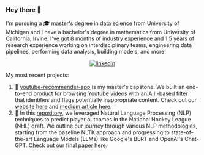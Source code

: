 ### Hey there 👋

I'm pursuing a 🎓 master's degree in data science from University of Michigan and I have a bachelor's degree in mathematics from University of California, Irvine. I've got 8 months of industry experience and 1.5 years of research experience working on interdisciplinary teams, engineering data pipelines, performing data analysis, building models, and more!

<div align="center">
  <a href="https://www.linkedin.com/in/quochuyn">
  <img src="https://img.shields.io/badge/visit%20my%20Linkedin-0A66C2?style=for-the-badge&logo=linkedin&logoColor=white" alt="linkedin" />
  </a>
</div>

My most recent projects:
  1. 🎥 [youtube-recommender-app](https://github.com/krishch72/youtube_recommender_app) is my master's capstone. We built an end-to-end product for browsing Youtube videos with an A.I.-based filter that identifies and flags potentially inappropriate content. Check out our [website here](https://youtube-capstone.streamlit.app/) and [medium article here](https://medium.com/@gabrielalon257/youtube-filtering-capstone-67f755fb6dca).
  2. 🏒 In this [repository](https://github.com/quochuyn/nhl-draft-predictions), we leveraged Natural Language Processing (NLP) techniques to predict player outcomes in the National Hockey League (NHL) draft. We outline our journey through various NLP methodologies, starting from the baseline NLTK approach and progressing to state-of-the-art Language Models (LLMs) like Google's BERT and OpenAI's Chat-GPT. Check out our [final paper here](https://deepnote.com/@nhl-draft-predictions/NHL-Draft-Predictions-09d8dc5c-d54b-4729-bd12-f4067dd931f4).

<!--
**quochuyn/quochuyn** is a ✨ _special_ ✨ repository because its `README.md` (this file) appears on your GitHub profile.

Here are some ideas to get you started:

- 🔭 I’m currently working on ...
- 🌱 I’m currently learning ...
- 👯 I’m looking to collaborate on ...
- 🤔 I’m looking for help with ...
- 💬 Ask me about ...
- 📫 How to reach me: ...
- 😄 Pronouns: ...
- ⚡ Fun fact: ...
-->
